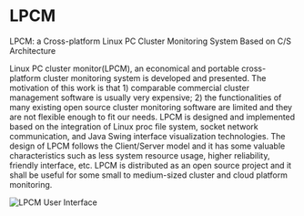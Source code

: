 # LPCM
LPCM: a Cross-platform Linux PC Cluster Monitoring System Based on C/S Architecture

Linux PC cluster monitor(LPCM), an economical and portable cross-platform cluster monitoring system is developed and presented. The motivation of this work is that 1) comparable commercial cluster management software is usually very expensive; 2) the functionalities of many existing open source cluster monitoring software are limited and they are not flexible enough to fit our needs. LPCM is designed and implemented based on the integration of Linux proc file system, socket network communication, and Java Swing interface visualization technologies. The design of LPCM follows the Client/Server model and it has some valuable characteristics such as less system resource usage, higher reliability, friendly interface, etc. LPCM is distributed as an open source project and it shall be useful for some small to medium-sized cluster and cloud platform monitoring.

![LPCM User Interface](https://cloud.githubusercontent.com/assets/2009330/7190277/86d36210-e44a-11e4-954a-c49e4d959ac8.png)
